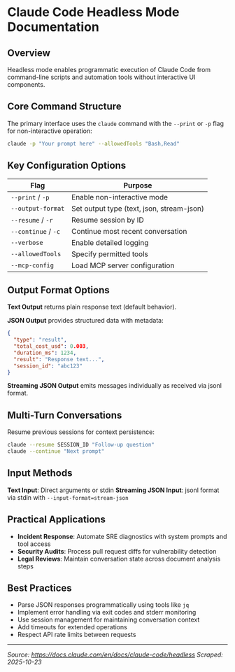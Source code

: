 # Claude Code Headless Mode Documentation

## Overview
Headless mode enables programmatic execution of Claude Code from command-line scripts and automation tools without interactive UI components.

## Core Command Structure
The primary interface uses the `claude` command with the `--print` or `-p` flag for non-interactive operation:

```bash
claude -p "Your prompt here" --allowedTools "Bash,Read"
```

## Key Configuration Options

| Flag | Purpose |
|------|---------|
| `--print` / `-p` | Enable non-interactive mode |
| `--output-format` | Set output type (text, json, stream-json) |
| `--resume` / `-r` | Resume session by ID |
| `--continue` / `-c` | Continue most recent conversation |
| `--verbose` | Enable detailed logging |
| `--allowedTools` | Specify permitted tools |
| `--mcp-config` | Load MCP server configuration |

## Output Format Options

**Text Output** returns plain response text (default behavior).

**JSON Output** provides structured data with metadata:
```json
{
  "type": "result",
  "total_cost_usd": 0.003,
  "duration_ms": 1234,
  "result": "Response text...",
  "session_id": "abc123"
}
```

**Streaming JSON Output** emits messages individually as received via jsonl format.

## Multi-Turn Conversations

Resume previous sessions for context persistence:
```bash
claude --resume SESSION_ID "Follow-up question"
claude --continue "Next prompt"
```

## Input Methods

**Text Input**: Direct arguments or stdin
**Streaming JSON Input**: jsonl format via stdin with `--input-format=stream-json`

## Practical Applications

- **Incident Response**: Automate SRE diagnostics with system prompts and tool access
- **Security Audits**: Process pull request diffs for vulnerability detection
- **Legal Reviews**: Maintain conversation state across document analysis steps

## Best Practices

- Parse JSON responses programmatically using tools like `jq`
- Implement error handling via exit codes and stderr monitoring
- Use session management for maintaining conversation context
- Add timeouts for extended operations
- Respect API rate limits between requests

---
*Source: https://docs.claude.com/en/docs/claude-code/headless*
*Scraped: 2025-10-23*

